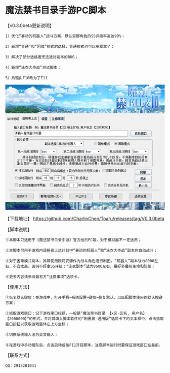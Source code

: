 # 魔法禁书目录手游PC脚本

【v0.3.0beta更新说明】

    1）优化“暴动的机器人”战斗方案，默认安娜角色的SS评级率高达90%；

    2）新增“普通”和“困难”模式的选择，普通模式也可以用脚本了；

    3）解决了部分适格者无法选对副本的BUG；

    4）新增“泳衣大作战”测试脚本；

    5）热键由F10改为了F11

![界面截图](https://github.com/CharlinChen/Toaru/blob/master/%E7%95%8C%E9%9D%A2%E6%88%AA%E5%9B%BE.png)

【下载地址】
https://github.com/CharlinChen/Toaru/releases/tag/V0.3.0beta

【脚本说明】

    ①本脚本只适用于《魔法禁书目录手游》官方给的PC端，对于模拟器不一定适用；

    ②本脚本可用于游戏内适格者上达计划中“暴动的机器人”和“泳衣大作战”副本的自动战斗；

    ③对于困难模式副本，推荐使用欧莉安娜作为战斗角色进行刷图，“机器人”副本战力8000左右，不宜太高，否则不好拿SS评级；“泳衣副本”战力8600左右，最好多叠些生命和防御；
    
    ④更多内容请参阅最右方“注意事项”选项卡。

【使用方法】

    ①恢复默认键位：在游戏中，打开手机→系统设置→键位→恢复默认，以匹配脚本使用的默认按键方案；

    ②抓取游戏窗口：记下游戏串口标题，一般是“魔法禁书目录 【x区-区名, 用户名】 【2000000】”的形式，并将其填入脚本软件的“刷黑翼-通用版”选项卡下的文本框中，点击抓取窗口按钮以获取游戏窗体左上方坐标；

    ③切换系统输入法为英文输入；

    ④在游戏中手动组队后，点击启动或按F11开启脚本，注意脚本运行时要保证游戏窗口在最前。

【联系方式】

    QQ：2913281041
